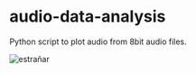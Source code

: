 # audio-data-analysis

Python script to plot audio from 8bit audio files.

![estrañar](https://user-images.githubusercontent.com/4967860/116890954-77019e80-ac2e-11eb-8e10-3f547d3d3e1b.png)
